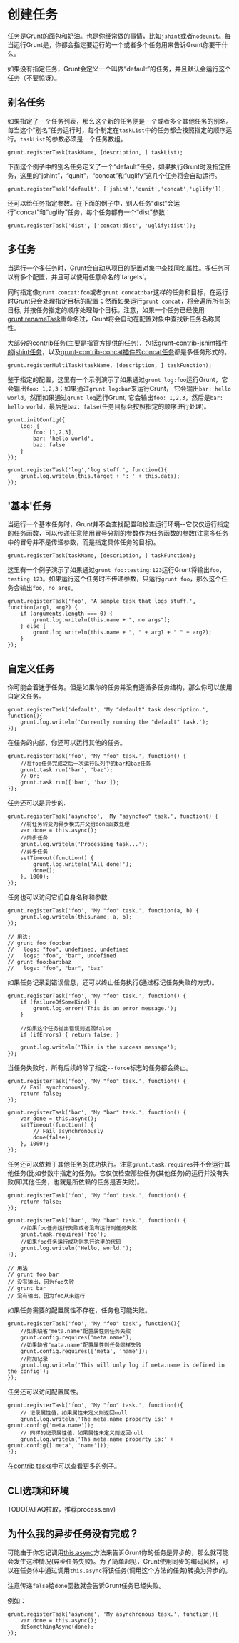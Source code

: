 # 创建任务

任务是Grunt的面包和奶油。也是你经常做的事情，比如`jshint`或者`nodeunit`。每当运行Grunt是，你都会指定要运行的一个或者多个任务用来告诉Grunt你要干什么。

如果没有指定任务，Grunt会定义一个叫做“default”的任务，并且默认会运行这个任务（不要惊讶）。

## 别名任务

如果指定了一个任务列表，那么这个新的任务便是一个或者多个其他任务的别名。每当这个“别名”任务运行时，每个制定在`taskList`中的任务都会按照指定的顺序运行。`taskList`的参数必须是一个任务数组。

    grunt.registerTask(taskName, [description, ] taskList);
    
下面这个例子中的别名任务定义了一个“default”任务，如果执行Grunt时没指定任务，这里的“jshint”，“qunit”，“concat”和“uglify”这几个任务将会自动运行。

    grunt.registerTask('default', ['jshint','qunit','concat','uglify']);
    
还可以给任务指定参数。在下面的例子中，别人任务“dist”会运行“concat”和“uglify”任务，每个任务都有一个“dist”参数：

    grunt.registerTask('dist', ['concat:dist', 'uglify:dist']);
    
## 多任务

当运行一个多任务时，Grunt会自动从项目的配置对象中查找同名属性。多任务可以有多个配置，并且可以使用任意命名的'targets'。

同时指定像`grunt concat:foo`或者`grunt concat:bar`这样的任务和目标，在运行时Grunt只会处理指定目标的配置；然而如果运行`grunt concat`，将会遍历所有的目标, 并按任务指定的顺序处理每个目标。注意，如果一个任务已经使用[grunt.renameTask](https://github.com/gruntjs/grunt/wiki/grunt#wiki-grunt-renameTask)重命名过，Grunt将会自动在配置对象中查找新任务名称属性。

大部分的contrib任务(主要是指官方提供的任务)，包括[grunt-contrib-jshint插件的jshint任务](https://github.com/gruntjs/grunt-contrib-jshint)，以及[grunt-contrib-concat插件的concat任务](https://github.com/gruntjs/grunt-contrib-concat)都是多任务形式的。

    grunt.registerMultiTask(taskName, [description, ] taskFunction);
    
鉴于指定的配置，这里有一个示例演示了如果通过`grunt log:foo`运行Grunt，它会输出`foo: 1,2,3`；如果通过`grunt log:bar`来运行Grunt， 它会输出`bar: hello world`。然而如果通过`grunt log`运行Grunt, 它会输出`foo: 1,2,3`，然后是`bar: hello world`，最后是`baz: false`(任务目标会按照指定的顺序进行处理)。

    grunt.initConfig({
        log: {
            foo: [1,2,3],
            bar: 'hello world',
            baz: false
        }
    });
    
    grunt.registerTask('log','log stuff.', function(){
        grunt.log.writeln(this.target + ': ' + this.data);
    });
    
## '基本'任务

当运行一个基本任务时，Grunt并不会查找配置和检查运行环境--它仅仅运行指定的任务函数，可以传递任意使用冒号分割的参数作为任务函数的参数(注意多任务中的冒号并不是传递参数，而是指定具体任务的目标)。

    grunt.registerTask(taskName, [description, ] taskFunction);
    
这里有一个例子演示了如果通过`grunt foo:testing:123`运行Grunt将输出`foo, testing 123`。如果运行这个任务时不传递参数，只运行`grunt foo`，那么这个任务会输出`foo, no args`。

    grunt.registerTask('foo', 'A sample task that logs stuff.', function(arg1, arg2) {
        if (arguments.length === 0) {
            grunt.log.writeln(this.name + ", no args");
        } else {
            grunt.log.writeln(this.name + ", " + arg1 + " " + arg2);
        }
    });
    
## 自定义任务

你可能会着迷于任务。但是如果你的任务并没有遵循多任务结构，那么你可以使用自定义任务。

    grunt.registerTask('default', 'My "default" task description.', function(){
        grunt.log.writeln('Currently running the "default" task.');
    });
    
在任务的内部，你还可以运行其他的任务。

    grunt.registerTask('foo', 'My "foo" task.', function() {
        //在foo任务完成之后一次运行队列中的bar和baz任务
        grunt.task.run('bar', 'baz');
        // Or:
        grunt.task.run(['bar', 'baz']);
    });
    
任务还可以是异步的.

    grunt.registerTask('asyncfoo', 'My "asyncfoo" task.', function() {
        //将任务转变为异步模式并交给done函数处理
        var done = this.async();
        //同步任务
        grunt.log.writeln('Processing task...');
        //异步任务
        setTimeout(function() {
            grunt.log.writeln('All done!');
            done();
        }, 1000);
    });
    
任务也可以访问它们自身名称和参数.

    grunt.registerTask('foo', 'My "foo" task.', function(a, b) {
        grunt.log.writeln(this.name, a, b);
    });

    // 用法:
    // grunt foo foo:bar
    //   logs: "foo", undefined, undefined
    //   logs: "foo", "bar", undefined
    // grunt foo:bar:baz
    //   logs: "foo", "bar", "baz"
    
如果任务记录到错误信息，还可以终止任务执行(通过标记任务失败的方式)。

    grunt.registerTask('foo', 'My "foo" task.', function() {
        if (failureOfSomeKind) {
            grunt.log.error('This is an error message.');
        }

        //如果这个任务抛出错误则返回false
        if (ifErrors) { return false; }

        grunt.log.writeln('This is the success message');
    });
    
当任务失败时，所有后续的除了指定`--force`标志的任务都会终止。

    grunt.registerTask('foo', 'My "foo" task.', function() {
        // Fail synchronously.
        return false;
    });

    grunt.registerTask('bar', 'My "bar" task.', function() {
        var done = this.async();
        setTimeout(function() {
            // Fail asynchronously
            done(false);
        }, 1000);
    });
    
任务还可以依赖于其他任务的成功执行。注意`grunt.task.requires`并不会运行其他任务(比如参数中指定的任务)。它仅仅检查那些任务(其他任务)的运行并没有失败(即其他任务，也就是所依赖的任务是否失败)。

    grunt.registerTask('foo', 'My "foo" task.', function() {
        return false;
    });

    grunt.registerTask('bar', 'My "bar" task.', function() {
        //如果foo任务运行失败或者没有运行则任务失败
        grunt.task.requires('foo');
        //如果foo任务运行成功则执行这里的代码
        grunt.log.writeln('Hello, world.');
    });

    // 用法
    // grunt foo bar
    // 没有输出，因为foo失败
    // grunt bar
    // 没有输出，因为foo从未运行

如果任务需要的配置属性不存在，任务也可能失败。

	grunt.registerTask('foo', 'My "foo" task', function(){
		//如果缺省"meta.name"配置属性则任务失败
		grunt.config.requires('meta.name');
		//如果缺省"mata.name"配置属性则任务同样失败
		grunt.config.requires(['meta', 'name']);
		//附加记录
		grunt.log.writeln('This will only log if meta.name is defined in the config');
	});
	
任务还可以访问配置属性。

	grunt.registerTask('foo', 'My "foo" task.', function(){
		// 记录属性值，如果属性未定义则返回null
		grunt.log.writeln('The meta.name property is:' + grunt.config('meta.name'));
		// 同样的记录属性值，如果属性未定义则返回null
		grunt.log.writeln('Ths meta.name property is:' + grunt.config(['meta', 'name']));
	});
	
在[contrib tasks](https://github.com/gruntjs/)中可以查看更多的例子。

## CLI选项和环境

TODO(从FAQ拉取，推荐process.env)

## 为什么我的异步任务没有完成？

可能由于你忘记调用[this.async](http://gruntjs.com/api/grunt.task#wiki-this-async)方法来告诉Grunt你的任务是异步的，那么就可能会发生这种情况(异步任务失败)。为了简单起见，Grunt使用同步的编码风格，可以在任务体中通过调用`this.async`将该任务(调用这个方法的任务)转换为异步的。

注意传递`false`给`done`函数就会告诉Grunt任务已经失败。

例如：

    grunt.registerTask('asyncme', 'My asynchronous task.', function(){
        var done = this.async();
        doSomethingAsync(done);
    }); 
